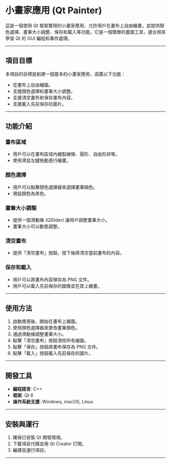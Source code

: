 # 小畫家應用 (Qt Painter)

這是一個使用 Qt 框架實現的小畫家應用，允許用戶在畫布上自由繪畫，並提供顏色選擇、畫筆大小調整、保存和載入等功能。它是一個簡單的畫圖工具，適合用來學習 Qt 的 GUI 編程和事件處理。

---

## 項目目標

本項目的目標是創建一個基本的小畫家應用，涵蓋以下功能：
- 在畫布上自由繪圖。
- 支援顏色選擇和畫筆大小調整。
- 支援清空畫布和保存畫布內容。
- 支援載入先前保存的圖片。

---

## 功能介紹

### 畫布區域
- 用戶可以在畫布區域內繪製線條、圓形、自由形狀等。
- 使用滑鼠左鍵拖動進行繪畫。

### 顏色選擇
- 用戶可以點擊顏色選擇器來選擇畫筆顏色。
- 預設顏色為黑色。

### 畫筆大小調整
- 提供一個滑動條 (QSlider) 讓用戶調整畫筆大小。
- 畫筆大小可以動態調整。

### 清空畫布
- 提供「清空畫布」按鈕，按下後將清空當前畫布的內容。

### 保存和載入
- 用戶可以將畫布內容保存為 PNG 文件。
- 用戶可以載入先前保存的圖像並在其上繪畫。

---

## 使用方法

1. 啟動應用後，開始在畫布上繪圖。
2. 使用顏色選擇器來更改畫筆顏色。
3. 通過滑動條調整畫筆大小。
4. 點擊「清空畫布」按鈕清除所有繪圖。
5. 點擊「保存」按鈕將畫布保存為 PNG 文件。
6. 點擊「載入」按鈕載入先前保存的圖片。

---

## 開發工具

- **編程語言**: C++
- **框架**: Qt 6
- **操作系統支援**: Windows, macOS, Linux

---

## 安裝與運行

1. 確保已安裝 Qt 開發環境。
2. 下載項目代碼並用 Qt Creator 打開。
3. 編譯並運行項目。

---


